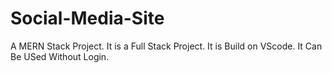 # Social-Media-Site
A MERN Stack Project.
It is a Full Stack Project.
It is Build on VScode.
It Can Be USed Without Login.
